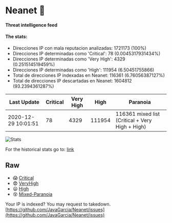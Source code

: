 # Neanet :hocho:
#### Threat intelligence feed
#### The stats:

- Direcciones IP con mala reputacion analizadas: 1721173 (100%)
- Direcciones IP determinadas como 'Critical':  78 (0.0045317931434%)
- Direcciones IP determinadas como 'Very High':  4329 (0.251514519459%)
- Direcciones IP determinadas como 'High':  111954 (6.50451755866)
- Total de direcciones IP indexadas en Neanet:  116361 (6.76056387127%)
- Total de direcciones IP descartadas en Neanet:  1604812 (93.2394361287%)

| Last Update | Critical | Very High | High | Paranoia |
| --- | --- | --- | --- | --- |
| 2020-12-29 10:01:51 | 78 | 4329 | 111954 | 116361 mixed list (Critical + Very High + High)|

![Stats](https://docs.google.com/spreadsheets/d/e/2PACX-1vSnaNMIXVabIpDJjufMlzH7poXnshF3mgd8Is1g9ytUEzVsP5my4Trn8f-xkoLLQ38xpL3HtmUexLo6/pubchart?oid=501124687&format=image)

For the historical stats go to: [link](/stats.csv)
## Raw
- :scream: [Critical](https://raw.githubusercontent.com/JavaGarcia/Neanet/master/blacklists/neanet_critical.txt)
- :fearful: [VeryHigh](https://raw.githubusercontent.com/JavaGarcia/Neanet/master/blacklists/neanet_veryHigh.txtt)
- :frowning: [High](https://raw.githubusercontent.com/JavaGarcia/Neanet/master/blacklists/neanet_high.txt)
- :dizzy_face: [Mixed-Paranoia](https://raw.githubusercontent.com/JavaGarcia/Neanet/master/blacklists/neanet_all.txt)


Your IP is indexed? You may request to takedown. [https://github.com/JavaGarcia/Neanet/issues](https://github.com/JavaGarcia/Neanet/issues)


















































































































































































































































































































































































































































































































































































































































































































































































































































































































































































































































































































































































































































































































































































































































































































































































































































































































































































































































































































































































































































































































































































































































































































































































































































































































































































































































































































































































































































































































































































































































































































































































































































